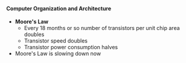 #### Computer Organization and Architecture
* **Moore's Law** 
	* Every 18 months or so number of transistors per unit chip area doubles
	* Transistor speed doubles
	* Transistor power consumption halves
* Moore's Law is slowing down now

